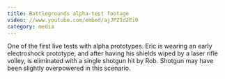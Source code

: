 ```yaml
---
title: Battlegrounds alpha-test footage
video: //www.youtube.com/embed/ajJPZ1d2Ei0
category: media
---
```


One of the first live tests with alpha prototypes. Eric is wearing an early electroshock prototype, and after having his shields wiped by a laser rifle volley, is eliminated with a single shotgun hit by Rob. Shotgun may have been slightly overpowered in this scenario.
